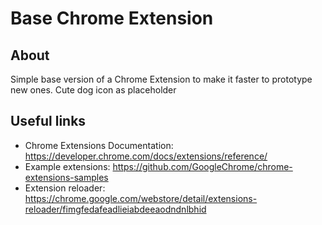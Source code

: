 # Base Chrome Extension

## About

Simple base version of a Chrome Extension to make it faster to prototype new ones.
Cute dog icon as placeholder

## Useful links

- Chrome Extensions Documentation: https://developer.chrome.com/docs/extensions/reference/
- Example extensions: https://github.com/GoogleChrome/chrome-extensions-samples 
- Extension reloader: https://chrome.google.com/webstore/detail/extensions-reloader/fimgfedafeadlieiabdeeaodndnlbhid 
